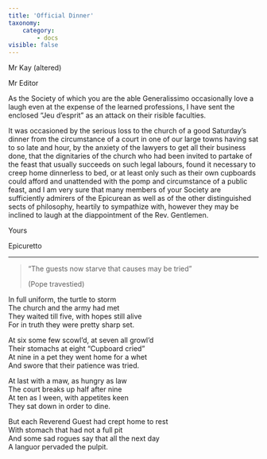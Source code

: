 ```yaml
---
title: 'Official Dinner'
taxonomy:
    category:
        - docs
visible: false
---
```


<div class="author">Mr Kay (altered)</div>

Mr Editor  

As the Society of which you are the able Generalissimo occasionally love a laugh even at the expense of the learned professions, I have sent the enclosed “Jeu d’esprit” as an attack on their risible faculties.  

It was occasioned by the serious loss to the church of a good Saturday’s dinner from the circumstance of a court in one of our large towns having sat to so late and hour, by the anxiety of the lawyers to get all their business done, that the dignitaries of the church who had been invited to partake of the feast that usually succeeds on such legal labours, found it necessary to creep home dinnerless to bed, or at least only such as their own cupboards could afford and unattended with the pomp and circumstance of a public feast, and I am very sure that many members of your Society are sufficiently admirers of the Epicurean as well as of the other distinguished sects of philosophy, heartily to sympathize with, however they may be inclined to laugh at the diappointment of the Rev. Gentlemen.

Yours

Epicuretto

---

> “The guests now starve that causes may be tried”
> 
> (Pope travestied)

In full uniform, the turtle to storm  
The church and the army had met  
They waited till five, with hopes still alive  
For in truth they were pretty sharp set.  

At six some few scowl’d, at seven all growl’d  
Their stomachs at eight “Cupboard cried”  
At nine in a pet they went home for a whet  
And swore that their patience was tried.  

At last with a maw, as hungry as law  
The court breaks up half after nine  
At ten as I ween, with appetites keen  
They sat down in order to dine.  

But each Reverend Guest had crept home to rest  
With stomach that had not a full pit  
And some sad rogues say that all the next day  
A languor pervaded the pulpit.